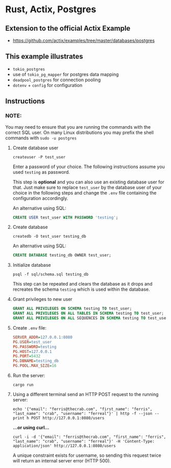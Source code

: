 # Rust, Actix, Postgres

## Extension to the official Actix Example
- https://github.com/actix/examples/tree/master/databases/postgres


## This example illustrates

- `tokio_postgres`
- use of `tokio_pg_mapper` for postgres data mapping
- `deadpool_postgres` for connection pooling
- `dotenv` + `config` for configuration

## Instructions

### NOTE:

You may need to ensure that you are running the commands with the correct SQL user.
On many Linux distributions you may prefix the shell commands with `sudo -u postgres`

1. Create database user

   ```shell
   createuser -P test_user
   ```

   Enter a password of your choice. The following instructions assume you used `testing` as password.

   This step is **optional** and you can also use an existing database user for that. Just make sure to replace `test_user` by the database user of your choice in the following steps and change the `.env` file containing the configuration accordingly.

   An alternative using SQL:
   ```sql
   CREATE USER test_user WITH PASSWORD 'testing';
   ```

2. Create database

   ```shell
   createdb -O test_user testing_db
   ```

   An alternative using SQL:
   ```sql
   CREATE DATABASE testing_db OWNER test_user;
   ```

3. Initialize database

   ```shell
   psql -f sql/schema.sql testing_db
   ```

   This step can be repeated and clears the database as it drops and recreates the schema `testing` which is used within the database.

4. Grant privileges to new user

   ```sql
   GRANT ALL PRIVILEGES ON SCHEMA testing TO test_user;
   GRANT ALL PRIVILEGES ON ALL TABLES IN SCHEMA testing TO test_user;
   GRANT ALL PRIVILEGES ON ALL SEQUENCES IN SCHEMA testing TO test_user;
   ``` 

5. Create `.env` file:

   ```ini
   SERVER_ADDR=127.0.0.1:8080
   PG.USER=test_user
   PG.PASSWORD=testing
   PG.HOST=127.0.0.1
   PG.PORT=5432
   PG.DBNAME=testing_db
   PG.POOL.MAX_SIZE=16
   ```

6. Run the server:

   ```shell
   cargo run
   ```

7. Using a different terminal send an HTTP POST request to the running server:

   ```shell
   echo '{"email": "ferris@thecrab.com", "first_name": "ferris", "last_name": "crab", "username": "ferreal"}' | http -f --json --print h POST http://127.0.0.1:8080/users
   ```

   **...or using curl...**

   ```shell
   curl -i -d '{"email": "ferris@thecrab.com", "first_name": "ferris", "last_name": "crab", "username": "ferreal"}' -H 'Content-Type: application/json' http://127.0.0.1:8080/users
   ```

   A unique constraint exists for username, so sending this request twice will return an internal server error (HTTP 500).